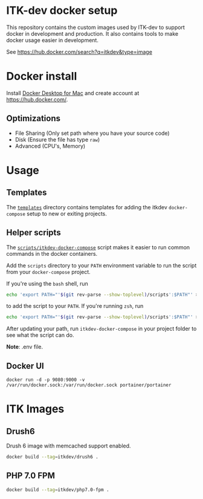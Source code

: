 # ITK-dev docker setup

This repository contains the custom images used by ITK-dev to support docker in development and production. It also contains tools to make docker usage easier in development. 

See https://hub.docker.com/search?q=itkdev&type=image

# Docker install
Install [Docker Desktop for Mac](https://docs.docker.com/docker-for-mac/install/) and create account at https://hub.docker.com/.

## Optimizations 

* File Sharing (Only set path where you have your source code)
* Disk (Ensure the file has type `raw`)
* Advanced (CPU's, Memory)

# Usage

## Templates

The [`templates`](templates/) directory contains templates for adding
the itkdev `docker-compose` setup to new or exiting projects.


## Helper scripts

The [`scripts/itkdev-docker-compose`](scripts/itkdev-docker-compose)
script makes it easier to run common commands in the docker
containers.

Add the `scripts` directory to your `PATH` environment variable to run
the script from your `docker-compose` project.

If you're using the `bash` shell, run

```sh
echo 'export PATH="'$(git rev-parse --show-toplevel)/scripts':$PATH"' >> ~/.bashrc
```

to add the script to your `PATH`. If you're running `zsh`, run

```sh
echo 'export PATH="'$(git rev-parse --show-toplevel)/scripts':$PATH"' >> ~/.zshrc
```

After updating your path, run `itkdev-docker-compose` in your project
folder to see what the script can do.

__Note__: .env file.

## Docker UI

`docker run -d -p 9080:9000 -v /var/run/docker.sock:/var/run/docker.sock portainer/portainer`

# ITK Images

## Drush6
Drush 6 image with memcached support enabled.

```sh
docker build --tag=itkdev/drush6 .
```

## PHP 7.0 FPM

```sh
docker build --tag=itkdev/php7.0-fpm .
```